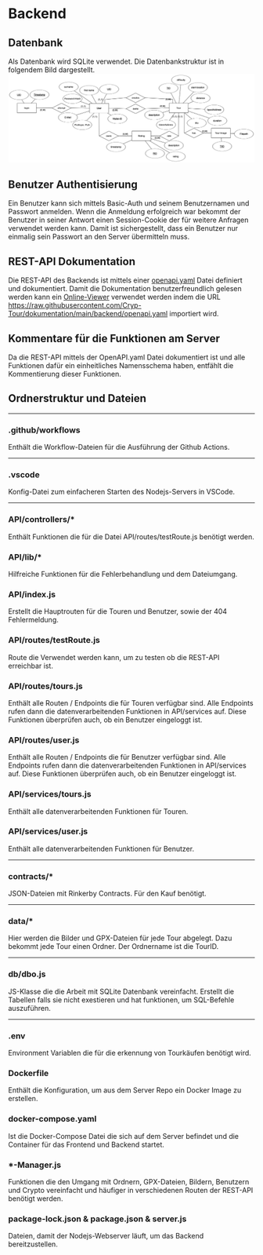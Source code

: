 # Backend

## Datenbank
Als Datenbank wird SQLite verwendet. Die Datenbankstruktur ist in folgendem Bild dargestellt.
![](ERD.png)

## Benutzer Authentisierung
Ein Benutzer kann sich mittels Basic-Auth und seinem Benutzernamen und Passwort anmelden. Wenn die Anmeldung erfolgreich war bekommt der Benutzer in seiner Antwort einen Session-Cookie der für weitere Anfragen verwendet werden kann. Damit ist sichergestellt, dass ein Benutzer nur einmalig sein Passwort an den Server übermitteln muss.

## REST-API Dokumentation
Die REST-API des Backends ist mittels einer [openapi.yaml](https://github.com/Cryp-Tour/dokumentation/blob/main/backend/openapi.yaml) Datei definiert und dokumentiert. Damit die Dokumentation benutzerfreundlich gelesen werden kann ein [Online-Viewer](https://editor.swagger.io) verwendet werden indem die URL https://raw.githubusercontent.com/Cryp-Tour/dokumentation/main/backend/openapi.yaml importiert wird.

## Kommentare für die Funktionen am Server
Da die REST-API mittels der OpenAPI.yaml Datei dokumentiert ist und alle Funktionen dafür ein einheitliches Namensschema haben, entfählt die Kommentierung dieser Funktionen.

## Ordnerstruktur und Dateien

---
### .github/workflows
Enthält die Workflow-Dateien für die Ausführung der Github Actions.

---
### .vscode
Konfig-Datei zum einfacheren Starten des Nodejs-Servers in VSCode.

---
### API/controllers/*
Enthält Funktionen die für die Datei API/routes/testRoute.js benötigt werden.

### API/lib/*
Hilfreiche Funktionen für die Fehlerbehandlung und dem Dateiumgang.

### API/index.js
Erstellt die Hauptrouten für die Touren und Benutzer, sowie der 404 Fehlermeldung.

### API/routes/testRoute.js
Route die Verwendet werden kann, um zu testen ob die REST-API erreichbar ist.

### API/routes/tours.js
Enthält alle Routen / Endpoints die für Touren verfügbar sind. Alle Endpoints rufen dann die datenverarbeitenden Funktionen in API/services auf. Diese Funktionen überprüfen auch, ob ein Benutzer eingeloggt ist.

### API/routes/user.js
Enthält alle Routen / Endpoints die für Benutzer verfügbar sind. Alle Endpoints rufen dann die datenverarbeitenden Funktionen in API/services auf. Diese Funktionen überprüfen auch, ob ein Benutzer eingeloggt ist.

### API/services/tours.js
Enthält alle datenverarbeitenden Funktionen für Touren.

### API/services/user.js
Enthält alle datenverarbeitenden Funktionen für Benutzer.

---
### contracts/*
JSON-Dateien mit Rinkerby Contracts. Für den Kauf benötigt.

---
### data/*
Hier werden die Bilder und GPX-Dateien für jede Tour abgelegt. Dazu bekommt jede Tour einen Ordner. Der Ordnername ist die TourID.

---
### db/dbo.js
JS-Klasse die die Arbeit mit SQLite Datenbank vereinfacht. Erstellt die Tabellen falls sie nicht exestieren und hat funktionen, um SQL-Befehle auszuführen.

---
### .env
Environment Variablen die für die erkennung von Tourkäufen benötigt wird.

### Dockerfile
Enthält die Konfiguration, um aus dem Server Repo ein Docker Image zu erstellen.

### docker-compose.yaml
Ist die Docker-Compose Datei die sich auf dem Server befindet und die Container für das Frontend und Backend startet.

### *-Manager.js
Funktionen die den Umgang mit Ordnern, GPX-Dateien, Bildern, Benutzern und Crypto vereinfacht und häufiger in verschiedenen Routen der REST-API benötigt werden.

### package-lock.json & package.json & server.js
Dateien, damit der Nodejs-Webserver läuft, um das Backend bereitzustellen.

